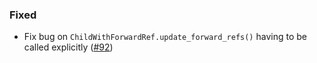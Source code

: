 <!--
A new scriv changelog fragment.

Uncomment the section that is right (remove the HTML comment wrapper).
-->

<!--
### Removed

- A bullet item for the Removed category.

-->
<!--
### Added

- A bullet item for the Added category.

-->
<!--
### Changed

- A bullet item for the Changed category.

-->
<!--
### Deprecated

- A bullet item for the Deprecated category.

-->

### Fixed

- Fix bug on `ChildWithForwardRef.update_forward_refs()` having to be called explicitly ([#92](https://github.com/mckinsey/vizro/pull/92))

<!--
### Security

- A bullet item for the Security category.

-->
